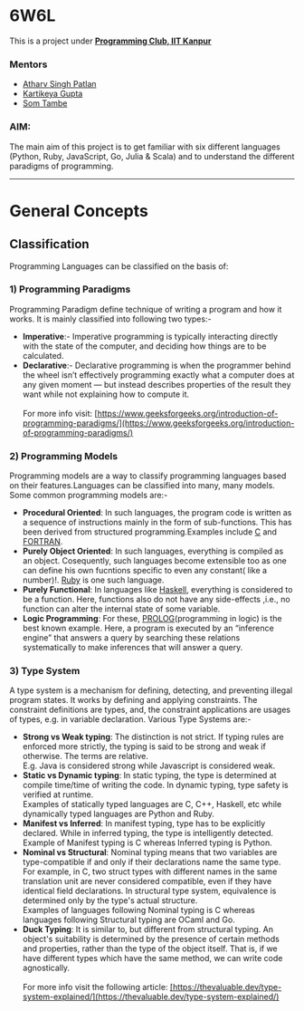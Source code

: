 # 6W6L
This is a project under <ins>**[Programming Club, IIT Kanpur](https://pclub.in/)**</ins>
### **Mentors** 
- [Atharv Singh Patlan](https://github.com/AthaSSiN)
- [Kartikeya Gupta](https://github.com/kartikcode)
- [Som Tambe](https://github.com/SomTambe)
### **AIM:**
The main aim of this project is to get familiar with six different languages (Python, Ruby, JavaScript, Go, Julia & Scala) and to understand the different paradigms of programming.

*****************************
# **General Concepts**
## **Classification**
Programming Languages can be classified on the basis of:
### 1) Programming Paradigms
Programming Paradigm define technique of writing a program and how it works. It is mainly classified into following two types:-
- **Imperative**:- Imperative programming is typically interacting directly with the state of the computer, and deciding how things are to be calculated. </br>
- **Declarative**:- Declarative programming is when the programmer behind the wheel isn’t effectively programming exactly what a computer does at any given moment — but instead describes properties of the result they want while not explaining how to compute it.</br></br>
For more info visit: <ins>[https://www.geeksforgeeks.org/introduction-of-programming-paradigms/](https://www.geeksforgeeks.org/introduction-of-programming-paradigms/)</ins>
### 2) Programming Models
Programming models are a way to classify programming languages based on their features.Languages can be classified into many, many models. Some common programming models are:-
- **Procedural Oriented**: In such languages, the program code is written as a sequence of instructions mainly in the form of sub-functions. This has been derived from structured programming.Examples include <ins>C</ins> and <ins>FORTRAN</ins>.</br>
- **Purely Object Oriented**: In such languages, everything is compiled as an object. Cosequently, such languages become extensible too as one can define his own fucntions specific to even any constant( like a number)!. <ins>Ruby</ins> is one such language.</br>
- **Purely Functional**: In languages like <ins>Haskell</ins>, everything is considered to be a function. Here, functions also do not have any side-effects ,i.e., no function can alter the internal state of some variable.</br>
- **Logic Programming**: For these, <ins>PROLOG</ins>(programming in logic) is the best known example. Here, a program is executed by an “inference engine” that answers a query by searching these relations systematically to make inferences that will answer a query.
### 3) Type System
A type system is a mechanism for defining, detecting, and preventing illegal program states. It works by defining and applying constraints. The constraint definitions are types, and, the constraint applications are usages of types, e.g. in variable declaration. Various Type Systems are:-
- **Strong vs Weak typing**: The distinction is not strict. If typing rules are enforced more strictly, the typing is said to be strong and weak if otherwise. The terms are relative.</br>
E.g. Java is considered strong while Javascript is considered weak.</br>
- **Static vs Dynamic typing**: In static typing, the type is determined at compile time/time of writing the code. In dynamic typing, type safety is verified at runtime.</br>
Examples of statically typed languages are C, C++, Haskell, etc while dynamically typed languages are Python and Ruby.</br>
- **Manifest vs Inferred**: In manifest typing, type has to be explicitly declared. While in inferred typing, the type is intelligently detected.</br>
Example of Manifest typing is C whereas Inferred typing is Python.</br>
- **Nominal vs Structural**: Nominal typing means that two variables are type-compatible if and only if their declarations name the same type. For example, in C, two struct types with different names in the same translation unit are never considered compatible, even if they have identical field declarations. In structural type system, equivalence is determined only by the type's actual structure.</br>
Examples of languages following Nominal typing is C whereas languages following Structural typing are OCaml and Go.</br>
- **Duck Typing**: It is similar to, but different from structural typing. An object's suitability is determined by the presence of certain methods and properties, rather than the type of the object itself. That is, if we have different types which have the same method, we can write code agnostically.</br></br>
For more info visit the following article: <ins>[https://thevaluable.dev/type-system-explained/](https://thevaluable.dev/type-system-explained/)</ins>